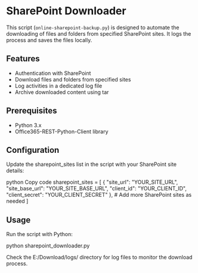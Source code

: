 
# SharePoint Downloader

This script (`online-sharepoint-backup.py`) is designed to automate the downloading of files and folders from specified SharePoint sites. It logs the process and saves the files locally.

## Features

- Authentication with SharePoint
- Download files and folders from specified sites
- Log activities in a dedicated log file
- Archive downloaded content using tar

## Prerequisites

- Python 3.x
- Office365-REST-Python-Client library


## Configuration
Update the sharepoint_sites list in the script with your SharePoint site details:

python
Copy code
sharepoint_sites = [
    {
        "site_url": "YOUR_SITE_URL",
        "site_base_url": "YOUR_SITE_BASE_URL",
        "client_id": "YOUR_CLIENT_ID",
        "client_secret": "YOUR_CLIENT_SECRET"
    },
    # Add more SharePoint sites as needed
]

## Usage
Run the script with Python:

python sharepoint_downloader.py

Check the E:/Download/logs/ directory for log files to monitor the download process.